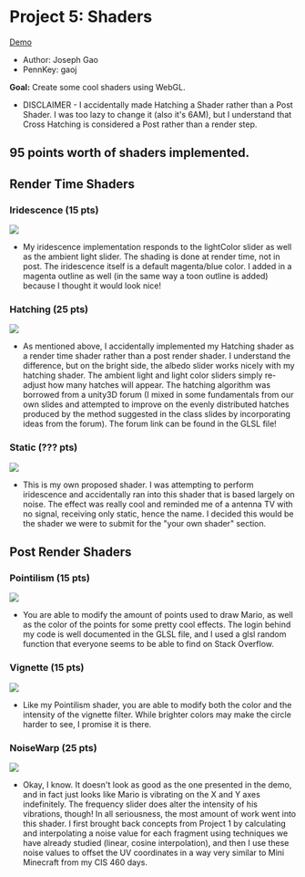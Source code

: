 # Project 5: Shaders

[Demo](http://josephgao.me/Project5-Shaders)

* Author: Joseph Gao
* PennKey: gaoj

**Goal:** Create some cool shaders using WebGL.

* DISCLAIMER - I accidentally made Hatching a Shader rather than a Post Shader. I was too lazy to change it (also it's 6AM), but I understand that Cross Hatching is considered a Post rather than a render step.

## 95 points worth of shaders implemented.

## Render Time Shaders

### Iridescence (15 pts)
![](./ss1.png)
- My iridescence implementation responds to the lightColor slider as well as the ambient light slider. The shading is done at render time, not in post. The iridescence itself is a default magenta/blue color. I added in a magenta outline as well (in the same way a toon outline is added) because I thought it would look nice!


### Hatching (25 pts)
![](./ss2.png)
- As mentioned above, I accidentally implemented my Hatching shader as a render time shader rather than a post render shader. I understand the difference, but on the bright side, the albedo slider works nicely with my hatching shader. The ambient light and light color sliders simply re-adjust how many hatches will appear. The hatching algorithm was borrowed from a unity3D forum (I mixed in some fundamentals from our own slides and attempted to improve on the evenly distributed hatches produced by the method suggested in the class slides by incorporating ideas from the forum). The forum link can be found in the GLSL file!

### Static (??? pts)
![](./ss3.png)
- This is my own proposed shader. I was attempting to perform iridescence and accidentally ran into this shader that is based largely on noise. The effect was really cool and reminded me of a antenna TV with no signal, receiving only static, hence the name. I decided this would be the shader we were to submit for the "your own shader" section. 


## Post Render Shaders

### Pointilism (15 pts)
![](./ss4.png)
- You are able to modify the amount of points used to draw Mario, as well as the color of the points for some pretty cool effects. The login behind my code is well documented in the GLSL file, and I used a glsl random function that everyone seems to be able to find on Stack Overflow.

### Vignette (15 pts)
![](./ss5.png)
- Like my Pointilism shader, you are able to modify both the color and the intensity of the vignette filter. While brighter colors may make the circle harder to see, I promise it is there.

### NoiseWarp (25 pts)
![](./ss6.png)
- Okay, I know. It doesn't look as good as the one presented in the demo, and in fact just looks like Mario is vibrating on the X and Y axes indefinitely. The frequency slider does alter the intensity of his vibrations, though! In all seriousness, the most amount of work went into this shader. I first brought back concepts from Project 1 by calculating and interpolating a noise value for each fragment using techniques we have already studied (linear, cosine interpolation), and then I use these noise values to offset the UV coordinates in a way very similar to Mini Minecraft from my CIS 460 days.
